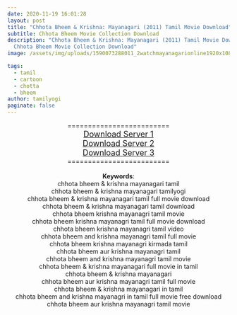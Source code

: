 ```yaml
---
date: 2020-11-19 16:01:28
layout: post
title: "Chhota Bheem & Krishna: Mayanagari (2011) Tamil Movie Download"
subtitle: Chhota Bheem Movie Collection Download
description: "Chhota Bheem & Krishna: Mayanagari (2011) Tamil Movie Download,
  Chhota Bheem Movie Collection Download"
image: /assets/img/uploads/1590073288011_2watchmayanagarionline1920x1080_16x9images.jpg

tags:
  - tamil
  - cartoon
  - chotta
  - bheem
author: tamilyogi
paginate: false
---
```

<div style="text-align: center;">=========================</div><div><div style="text-align: center;"><span style="font-size: large;"><a href="https://drive.google.com/file/d/1P9XUGI0ueV3htxO_8SCqZp4f6QaHiNMu/view">Download Server 1</a></span></div><div style="text-align: center;"><div><span style="font-size: large;"><a href="https://drive.google.com/file/d/1P9XUGI0ueV3htxO_8SCqZp4f6QaHiNMu/view">Download Server 2</a></span></div><div><div><span style="font-size: large;"><a href="https://drive.google.com/file/d/1P9XUGI0ueV3htxO_8SCqZp4f6QaHiNMu/view">Download Server 3</a></span></div></div></div><div style="text-align: center;">=========================</div></div><div style="text-align: center;"><br /></div><div style="text-align: center;"><b>Keywords</b>:</div><div style="text-align: center;"><div>chhota bheem &amp; krishna mayanagari tamil</div><div>chhota bheem &amp; krishna mayanagari tamilyogi</div><div>chhota bheem &amp; krishna mayanagari tamil full movie download</div><div>chhota bheem &amp; krishna mayanagari tamil download</div><div>chhota bheem krishna mayanagri tamil movie</div><div>chhota bheem krishna mayanagri tamil full movie download</div><div>chhota bheem krishna mayanagri tamil video</div><div>chhota bheem and krishna mayanagri tamil full movie</div><div>chhota bheem krishna mayanagri kirmada tamil</div><div>chhota bheem aur krishna mayanagri tamil</div><div>chhota bheem and krishna mayanagri tamil movie</div><div>chhota bheem &amp; krishna mayanagari full movie in tamil</div><div>chhota bheem &amp; krishna mayanagari</div><div>chhota bheem aur krishna mayanagri tamil full movie</div><div>chhota bheem &amp; krishna mayanagari in tamil</div><div>chhota bheem and krishna mayanagri in tamil full movie free download</div><div>chhota bheem aur krishna mayanagri tamil movie</div></div><div style="text-align: center;"><br /></div>